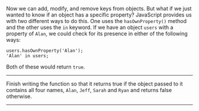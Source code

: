 <div class="challenge-instructions basic-data-structures"><div><section id="description">
<p>Now we can add, modify, and remove keys from objects. But what if we just wanted to know if an object has a specific property? JavaScript provides us with two different ways to do this. One uses the <code>hasOwnProperty()</code> method and the other uses the <code>in</code> keyword. If we have an object <code>users</code> with a property of <code>Alan</code>, we could check for its presence in either of the following ways:</p>
<pre class="language-js"><code class="language-js">users<span class="token punctuation">.</span><span class="token function">hasOwnProperty</span><span class="token punctuation">(</span><span class="token string">'Alan'</span><span class="token punctuation">)</span><span class="token punctuation">;</span>
<span class="token string">'Alan'</span> <span class="token keyword">in</span> users<span class="token punctuation">;</span>
</code></pre>
<p>Both of these would return <code>true</code>.</p>
</section></div><hr/><div><section id="instructions">
<p>Finish writing the function so that it returns true if the object passed to it contains all four names, <code>Alan</code>, <code>Jeff</code>, <code>Sarah</code> and <code>Ryan</code> and returns false otherwise.</p>
</section></div><hr/></div>
